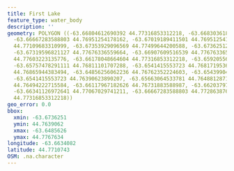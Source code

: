 ```yaml
---
title: First Lake
feature_type: water_body
description: ''
geometry: POLYGON ((-63.66804612690392 44.77316853312218, -63.66830361896929 44.77115776652443,
  -63.66667283588803 44.76951254178162, -63.67019189411501 44.76951254178162, -63.67182267719627
  44.77109683310999, -63.67353929096569 44.77499644200588, -63.67362512165385 44.77633687174918,
  -63.67319596821127 44.77676336559664, -63.66907609516539 44.77676336559664, -63.66426957661157
  44.77603223135776, -63.66178048664604 44.77316853312218, -63.65920556599148 44.7698172165656,
  -63.65757478291111 44.76811101707288, -63.6541415553723 44.7681719536367, -63.64942086750662
  44.76865944383494, -63.64856256062236 44.76762352224603, -63.65439904743765 44.7659172579521,
  -63.6541415553723 44.76390623890207, -63.65663064533781 44.7648812871842, -63.65937722736869
  44.76494222715584, -63.66117967182626 44.76731883588987, -63.66203797871142 44.76939067141763,
  -63.66341126972641 44.77067029741211, -63.66667283588803 44.7728638760163, -63.66804612690392
  44.77316853312218))
geo_error: 0.0
bbox:
  xmin: -63.6736251
  ymin: 44.7639062
  xmax: -63.6485626
  ymax: 44.7767634
longitude: -63.6634082
latitude: 44.7710743
OSM: .na.character
---
```


